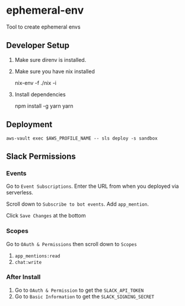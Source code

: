 # ephemeral-env

Tool to create ephemeral envs

## Developer Setup

1. Make sure direnv is installed.
1. Make sure you have nix installed

    nix-env -f ./nix -i

1. Install dependencies

    npm install -g yarn
    yarn

## Deployment

    aws-vault exec $AWS_PROFILE_NAME -- sls deploy -s sandbox

## Slack Permissions

### Events

Go to `Event Subscriptions`. Enter the URL from when you deployed via
serverless.

Scroll down to `Subscribe to bot events`. Add `app_mention`.

Click `Save Changes` at the bottom

### Scopes

Go to `OAuth & Permissions` then scroll down to `Scopes`

1. `app_mentions:read`
1. `chat:write`

### After Install
1. Go to `OAuth & Permission` to get the `SLACK_API_TOKEN`
1. Go to `Basic Information` to get the `SLACK_SIGNING_SECRET`
